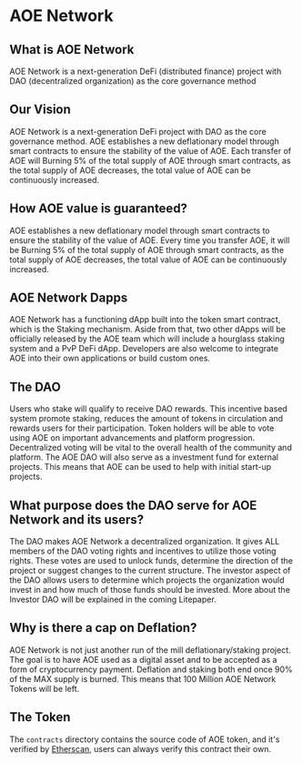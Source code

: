 # AOE Network

## What is AOE Network

AOE Network is a next-generation DeFi (distributed finance) project with DAO (decentralized organization) as the core governance method

## Our Vision

AOE Network is a next-generation DeFi project with DAO as the core governance method. AOE establishes a new deflationary model through smart contracts to ensure the stability of the value of AOE. Each transfer of AOE will Burning 5% of the total supply of AOE through smart contracts, as the total supply of AOE decreases, the total value of AOE can be continuously increased.

## How AOE value is guaranteed?

AOE establishes a new deflationary model through smart contracts to ensure the stability of the value of AOE. Every time you transfer AOE, it will be Burning 5% of the total supply of AOE through smart contracts, as the total supply of AOE decreases, the total value of AOE can be continuously increased.

## AOE Network Dapps

AOE Network has a functioning dApp built into the token smart contract, which is the Staking mechanism. Aside from that, two other dApps will be officially released by the AOE team which will include a hourglass staking system and a PvP DeFi dApp. Developers are also welcome to integrate AOE into their own applications or build custom ones.

## The DAO

Users who stake will qualify to receive DAO rewards. This incentive based system promote staking, reduces the amount of tokens in circulation and rewards users for their participation. Token holders will be able to vote using AOE on important advancements and platform progression. Decentralized voting will be vital to the overall health of the community and platform. The AOE DAO will also serve as a investment fund for external projects. This means that AOE can be used to help with initial start-up projects.

## What purpose does the DAO serve for AOE Network and its users?

The DAO makes AOE Network a decentralized organization. It gives ALL members of the DAO voting rights and incentives to utilize those voting rights. These votes are used to unlock funds, determine the direction of the project or suggest changes to the current structure. The investor aspect of the DAO allows users to determine which projects the organization would invest in and how much of those funds should be invested. More about the Investor DAO will be explained in the coming Litepaper.

## Why is there a cap on Deflation?

AOE Network is not just another run of the mill deflationary/staking project. The goal is to have AOE used as a digital asset and to be accepted as a form of cryptocurrency payment. Deflation and staking both end once 90% of the MAX supply is burned. This means that 100 Million AOE Network Tokens will be left.

## The Token

The `contracts` directory contains the source code of AOE token, and it's verified by [Etherscan](https://etherscan.io/address/0xe296754396126C6c1AA782CFc62754E1AE3A9169#code), users 
can always verify this contract their own.

